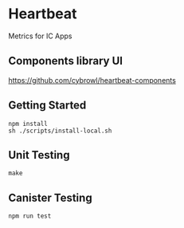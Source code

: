 # Heartbeat

Metrics for IC Apps

## Components library UI

https://github.com/cybrowl/heartbeat-components

## Getting Started

```
npm install
sh ./scripts/install-local.sh
```

## Unit Testing

```
make
```

## Canister Testing

```
npm run test
```
